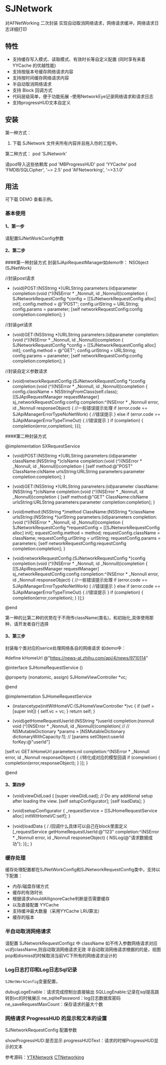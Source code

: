 
# SJNetwork

对AFNetWorking 二次封装 实现自动取消网络请求，网络请求缓冲，网络请求日志详细打印

## 特性

- 支持缓存写入模式、读取模式、有效时长等自定义配置 (同时享有来着 YYCache 的优越性能)
- 支持按版本号缓存网络请求内容
- 支持按时间缓存网络请求内容
- 半自动取消网络请求
- 支持 Block 回调方式
- 代码层级简单，便于功能拓展
-使用NetworkEye记录网络请求和请求日志
- 支持progressHUD文本自定义


## 安装

第一种方式：
1. 下载 SJNetwork 文件夹所有内容并且拖入你的工程中。


第二种方式：
pod 'SJNetwork'

请pod导入这些依赖库
pod 'MBProgressHUD'
pod 'YYCache'
pod 'FMDB/SQLCipher', '~> 2.5'
pod 'AFNetworking', '~>3.1.0'


## 用法

可下载 DEMO 查看示例。

### 基本使用

#### 1、第一步

请配置SJNetWorkConfig参数

#### 2、第二步 

####第一种封装方式
封装SJApiRequestManager如demo中： NSObject (SJNetWork)

//封装post请求
- (void)POST:(NSString *)URLString parameters:(id)parameter completion:(void (^)(NSError * _Nonnull, id _Nonnull))completion {
SJNetworkRequestConfig *config = [[SJNetworkRequestConfig alloc] init];
config.method = @"POST";
config.urlString = URLString;
config.params = parameter;
[self networkRequestConfig:config completion:completion];
}

//封装get请求
- (void)GET:(NSString *)URLString parameters:(id)parameter completion:(void (^)(NSError * _Nonnull, id _Nonnull))completion {
SJNetworkRequestConfig *config = [[SJNetworkRequestConfig alloc] init];
config.method = @"GET";
config.urlString = URLString;
config.params = parameter;
[self networkRequestConfig:config completion:completion];
}

//封装自定义参数请求
- (void)networkRequestConfig:(SJNetworkRequestConfig *)config completion:(void (^)(NSError * _Nonnull, id _Nonnull))completion {
config.className = NSStringFromClass(self.class);
[[SJApiRequestManager requestManager] sj_networkRequestConfig:config completion:^(NSError * _Nonnull error, id  _Nonnull responseObject) {
//一些错误提示处理
if (error.code == SJApiManagerErrorTypeNoNetWork) {
//错误提示
} else if (error.code == SJApiManagerErrorTypeTimeOut) {
//错误提示
}
if (completion) {
completion(error,completion);
}}];


####第二种封装方式

@implementation SXRequestService

- (void)POST:(NSString *)URLString parameters:(id)parameter className:(NSString *)clsName  completion:(void (^)(NSError * _Nonnull, id _Nonnull))completion {
[self method:@"POST" ClassName:clsName urlsString:URLString parameters:parameter completion:completion];
}

- (void)GET:(NSString *)URLString parameters:(id)parameter className:(NSString *)clsName completion:(void (^)(NSError * _Nonnull, id _Nonnull))completion {
[self method:@"GET" ClassName:clsName urlsString:URLString parameters:parameter completion:completion];
}

- (void)method:(NSString *)method ClassName:(NSString *)className urlsString:(NSString *)urlString parameters:(id)parameters completion:(void (^)(NSError * _Nonnull, id _Nonnull))completion {
SJNetworkRequestConfig *requestConfig = [[SJNetworkRequestConfig alloc] init];
equestConfig.method = method;
requestConfig.className = className;
requestConfig.urlString = urlString;
requestConfig.params = parameters;
[self networkRequestConfig:requestConfig completion:completion];
}

- (void)networkRequestConfig:(SJNetworkRequestConfig *)config  completion:(void (^)(NSError * _Nonnull, id _Nonnull))completion {
[[SJApiRequestManager requestManager] sj_networkRequestConfig:config completion:^(NSError * _Nonnull error, id  _Nonnull responseObject) {
//一些错误提示处理
if (error.code == SJApiManagerErrorTypeNoNetWork) {
//错误提示
} else if (error.code == SJApiManagerErrorTypeTimeOut) {
//错误提示
}
if (completion) {
completion(error,completion);
}
}];}

@end


第一种的比第二种的优势在于不用传className(类名)，和初始化,具体使用那种，请开发者自行选择


#### 3、第三步
封装每个类对应的serice处理网络各自的网络请求 如demo中：

#define kHomeUrl  @"https://news-at.zhihu.com/api/4/news/9710114"

@interface SJHomeRequestService ()

@property (nonatomic, assign) SJHomeViewController *vc;

@end

@implementation SJHomeRequestService

- (instancetype)initWitHomeVC:(SJHomeViewController *)vc {
if (self = [super init]) {
self.vc = vc;
}
return self;
}

- (void)getHomeRequestUserId:(NSString *)userId completion:(nonnull void (^)(NSError * _Nonnull, id _Nonnull))completion{
//
//    NSMutableDictionary *params = [NSMutableDictionary dictionaryWithCapacity:1];
//    [params setObject:userId forKey:@"userId"]

[self.vc GET:kHomeUrl parameters:nil completion:^(NSError * _Nonnull error, id  _Nonnull responseObject) {
//转化成对应的模型回调
if (completion) {
completion(error,responseObject);
}
}];
}

@end

#### 3、第四步

- (void)viewDidLoad {
[super viewDidLoad];
// Do any additional setup after loading the view.
[self setupConfigurator];
[self loadData];
}

- (void)setupConfigurator {
_requestService = [[SJHomeRequestService alloc] initWitHomeVC:self];
}

- (void)loadData {
/ /回调什么具体可以自己在block里面定义
[_requestService getHomeRequestUserId:@"123" completion:^(NSError * _Nonnull error, id  _Nonnull responseObject) {
NSLog(@"请求数据成功");
}];;
}





### 缓存处理

缓存处理配置都在SJNetWorkConfig和SJNetworkRequestConfig类中，支持以下配置：
- 内存/磁盘存储方式
- 缓存的有效时长
- 根据请求shouldAllIgnoreCache判断是否需要缓存
- 以及直接配置 YYCache
- 支持缓冲最大数量（采用YYCache LRU算法）
- 缓存的版本

### 半自动取消网络请求

请配置  SJNetworkRequestConfigz 中 className 如不传入参数网络请求对应vc的className,则自动取消网络请求无效
半自动取消网络请求根据的的是，视图pop和dismiss的时候取消当前VC下所有的网络请求设计的

### Log日志打印和Log日志Sql记录
`SJNetWorkConfig`变量配置，

dubugLogeEnable：请求完成控制台直接输出
SQLLogEnable:记录在sql提高跳转到vc的时候展示
ne_sqlitePassword：log日志数据库密码
ne_saveRequestMaxCount：保存请求的最大个数


### 网络请求 ProgressHUD 的显示和文本的设置

SJNetworkRequestConfig 配置参数

showProgressHUD:是否显示
progressHUDText：请求的时候ProgressHUD显示的文本



参考源码：[YTKNetwork](https://github.com/yuantiku/YTKNetwork) [CTNetworking](https://github.com/casatwy/CTNetworking)
